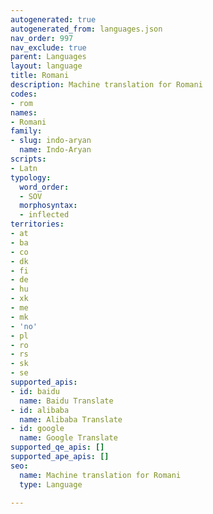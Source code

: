 ```yaml
---
autogenerated: true
autogenerated_from: languages.json
nav_order: 997
nav_exclude: true
parent: Languages
layout: language
title: Romani
description: Machine translation for Romani
codes:
- rom
names:
- Romani
family:
- slug: indo-aryan
  name: Indo-Aryan
scripts:
- Latn
typology:
  word_order:
  - SOV
  morphosyntax:
  - inflected
territories:
- at
- ba
- co
- dk
- fi
- de
- hu
- xk
- me
- mk
- 'no'
- pl
- ro
- rs
- sk
- se
supported_apis:
- id: baidu
  name: Baidu Translate
- id: alibaba
  name: Alibaba Translate
- id: google
  name: Google Translate
supported_qe_apis: []
supported_ape_apis: []
seo:
  name: Machine translation for Romani
  type: Language

---
```


